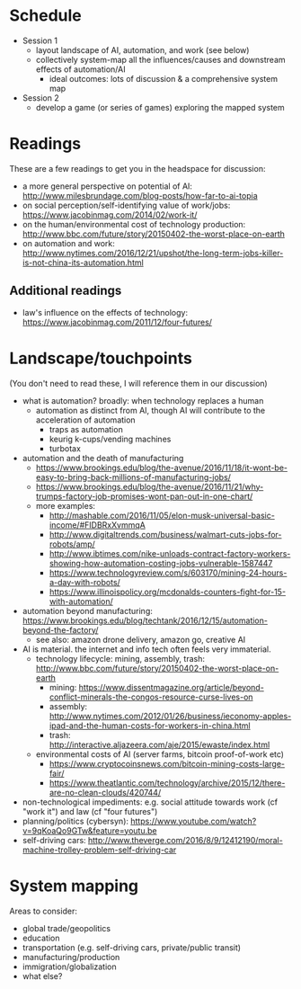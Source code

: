 # Schedule

- Session 1
    - layout landscape of AI, automation, and work (see below)
    - collectively system-map all the influences/causes and downstream effects of automation/AI
        - ideal outcomes: lots of discussion & a comprehensive system map
- Session 2
    - develop a game (or series of games) exploring the mapped system

# Readings

These are a few readings to get you in the headspace for discussion:

- a more general perspective on potential of AI: <http://www.milesbrundage.com/blog-posts/how-far-to-ai-topia>
- on social perception/self-identifying value of work/jobs: <https://www.jacobinmag.com/2014/02/work-it/>
- on the human/environmental cost of technology production: <http://www.bbc.com/future/story/20150402-the-worst-place-on-earth>
- on automation and work: <http://www.nytimes.com/2016/12/21/upshot/the-long-term-jobs-killer-is-not-china-its-automation.html>

## Additional readings

- law's influence on the effects of technology: <https://www.jacobinmag.com/2011/12/four-futures/>

# Landscape/touchpoints

(You don't need to read these, I will reference them in our discussion)

- what is automation? broadly: when technology replaces a human
    - automation as distinct from AI, though AI will contribute to the acceleration of automation
        - traps as automation
        - keurig k-cups/vending machines
        - turbotax
- automation and the death of manufacturing
    - <https://www.brookings.edu/blog/the-avenue/2016/11/18/it-wont-be-easy-to-bring-back-millions-of-manufacturing-jobs/>
    - <https://www.brookings.edu/blog/the-avenue/2016/11/21/why-trumps-factory-job-promises-wont-pan-out-in-one-chart/>
    - more examples:
        - <http://mashable.com/2016/11/05/elon-musk-universal-basic-income/#FIDBRxXvmmqA>
        - <http://www.digitaltrends.com/business/walmart-cuts-jobs-for-robots/amp/>
        - <http://www.ibtimes.com/nike-unloads-contract-factory-workers-showing-how-automation-costing-jobs-vulnerable-1587447>
        - <https://www.technologyreview.com/s/603170/mining-24-hours-a-day-with-robots/>
        - <https://www.illinoispolicy.org/mcdonalds-counters-fight-for-15-with-automation/>
- automation beyond manufacturing: <https://www.brookings.edu/blog/techtank/2016/12/15/automation-beyond-the-factory/>
    - see also: amazon drone delivery, amazon go, creative AI
- AI is material. the internet and info tech often feels very immaterial.
    - technology lifecycle: mining, assembly, trash: <http://www.bbc.com/future/story/20150402-the-worst-place-on-earth>
        - mining: <https://www.dissentmagazine.org/article/beyond-conflict-minerals-the-congos-resource-curse-lives-on>
        - assembly: <http://www.nytimes.com/2012/01/26/business/ieconomy-apples-ipad-and-the-human-costs-for-workers-in-china.html>
        - trash: <http://interactive.aljazeera.com/aje/2015/ewaste/index.html>
    - environmental costs of AI (server farms, bitcoin proof-of-work etc)
        - <https://www.cryptocoinsnews.com/bitcoin-mining-costs-large-fair/>
        - <https://www.theatlantic.com/technology/archive/2015/12/there-are-no-clean-clouds/420744/>
- non-technological impediments: e.g. social attitude towards work (cf "work it") and law (cf "four futures")
- planning/politics (cybersyn): <https://www.youtube.com/watch?v=9qKoaQo9GTw&feature=youtu.be>
- self-driving cars: <http://www.theverge.com/2016/8/9/12412190/moral-machine-trolley-problem-self-driving-car>

# System mapping

Areas to consider:

- global trade/geopolitics
- education
- transportation (e.g. self-driving cars, private/public transit)
- manufacturing/production
- immigration/globalization
- what else?
